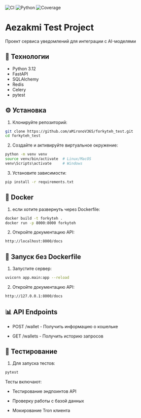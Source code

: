 ![CI](https://github.com/aMironoV365/forkyteh_test/actions/workflows/ci.yml/badge.svg)
![Python](https://img.shields.io/badge/python-3.11-blue.svg)
![Coverage](https://img.shields.io/badge/coverage-81%25-yellowgreen.svg)

# Aezakmi Test Project

Проект сервиса уведомлений для интеграции с AI-моделями

## 🚀 Технологии

- Python 3.12
- FastAPI
- SQLAlchemy
- Redis
- Celery
- pytest

## ⚙️ Установка

1. Клонируйте репозиторий:
```bash
git clone https://github.com/aMironoV365/forkyteh_test.git
cd forkyteh_test
```

2. Создайте и активируйте виртуальное окружение:
```bash
python -m venv venv
source venv/bin/activate  # Linux/MacOS
venv\Scripts\activate     # Windows
```

3. Установите зависимости:
```bash
pip install -r requirements.txt
```

## 🐳 Docker

1. если хотите развернуть через Dockerfile:
```bash
docker build -t forkyteh .
docker run -p 8000:8000 forkyteh
```

2. Откройте документацию API:
```bash
http://localhost:8000/docs
```

## 🏃 Запуск без Dockerfile

1. Запустите сервер:
```bash
uvicorn app.main:app --reload
```

2. Откройте документацию API:
```bash
http://127.0.0.1:8000/docs
```

## 📊 API Endpoints

- POST /wallet - Получить информацию о кошельке

- GET /wallets - Получить историю запросов

## 🧪 Тестирование

1. Для запуска тестов:
```bash
pytest
```

Тесты включают:

- Тестирование эндпоинтов API

- Проверку работы с базой данных

- Мокирование Tron клиента